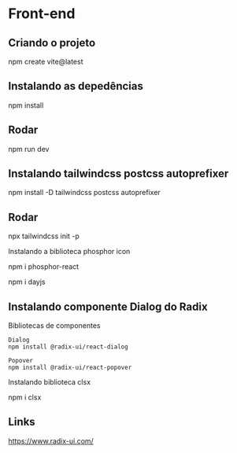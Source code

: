 # Front-end

## Criando o projeto
npm create vite@latest 

## Instalando as depedências
npm install

## Rodar
npm run dev

## Instalando tailwindcss postcss autoprefixer

npm install -D tailwindcss postcss autoprefixer

## Rodar
npx tailwindcss init -p

Instalando a biblioteca phosphor icon

npm i phosphor-react

npm i dayjs

## Instalando componente Dialog do Radix
Bibliotecas de componentes
 ```
Dialog
npm install @radix-ui/react-dialog

Popover
npm install @radix-ui/react-popover

```

Instalando biblioteca clsx

npm i clsx

## Links

https://www.radix-ui.com/
